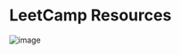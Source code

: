 ﻿# LeetCamp Resources
 
![image](https://user-images.githubusercontent.com/73092944/229680285-636a8586-9d25-4bec-b284-56e263bbeb54.png)
